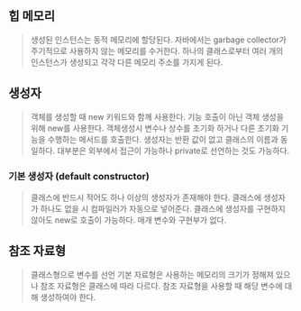 ## 힙 메모리

> 생성된 인스턴스는 동적 메모리에 할당된다.
자바에서는 garbage collector가 주기적으로 사용하지 않는 메모리를 수거한다.
하나의 클래스로부터 여러 개의 인스턴스가 생성되고 각각 다른 메모리 주소를 가지게 된다.

## 생성자

>객체를 생성할 때 new 키워드와 함께 사용한다.
기능 호출이 아닌 객체 생성을 위해 new를 사용한다.
객체생성시 변수나 상수를 초기화 하거나 다른 초기화 기능을 수행하는 메서드를 호출한다.
생성자는 반환 값이 없고 클래스의 이름과 동일하다.
대부분은 외부에서 접근이 가능하나 private로 선언하는 것도 가능하다.

### 기본 생성자 (default constructor)

>클래스에 반드시 적어도 하나 이상의 생성자가 존재해야 한다.
클래스에 생성자가 하나도 없을 시 컴파일러가 자동으로 넣어준다.
클래스에 생성자를 구현하지 않아도 new로 호출이 가능하다.
매개 변수와 구현부가 없다.

## 참조 자료형

>클래스형으로 변수를 선언
기본 자료형은 사용하는 메모리의 크기가 정해져 있으나 참조 자료형은 클래스에 따라 다르다.
참조 자료형을 사용할 때 해당 변수에 대해 생성하여야 한다.

